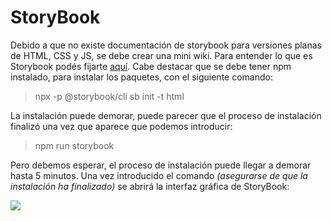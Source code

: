 # StoryBook

Debido a que no existe documentación de storybook para versiones planas de HTML, CSS y JS, se debe crear una mini wiki. Para entender lo que es Storybook podés fijarte [aquí](https://storybook.js.org/docs/html/get-started/introduction). Cabe destacar que se debe tener npm instalado, para instalar los paquetes, con el siguiente comando:

>npx -p @storybook/cli sb init -t html

La instalación puede demorar, puede parecer que el proceso de instalación finalizó una vez que aparece que podemos introducir:

>npm run storybook

Pero debemos esperar, el proceso de instalación puede llegar a demorar hasta 5 minutos. Una vez introducido el comando _(asegurarse de que la instalación ha finalizado)_ se abrirá la interfaz gráfica de StoryBook:

![](https://i.imgur.com/qfTC85w.png)

